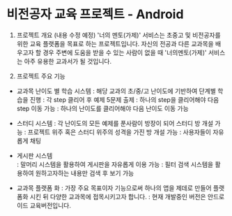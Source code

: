 # 비전공자 교육 프로젝트 - Android

1. 프로젝트 개요 (내용 수정 예정)
'너의 멘토(가제)' 서비스는 초중고 및 비전공자를 위한 교육 플랫폼을 목표로 하는 프로젝트입니다.
자신의 전공과 다른 교과목을 배우고자 할 경우 주변에 도움을 받을 수 있는 사람이 없을 때 '너의멘토(가제)' 서비스는 아주 유용한 교과서가 될 것입니다.


2. 프로젝트 주요 기능 
 - 교과목 난이도 별 학습 시스템
   : 해당 교과의 초/중/고 난이도에 기반하여 단계별 학습을 진행
   : 각 step 클리어 후 예제 5문제 출제
   : 하나의 step을 클리어해야 다음 step 이동 가능 
   : 하나의 난이도를 클리어해야 다음 난이도 이동 가능

 - 스터디 시스템
  : 각 난이도의 모든 예제를 푼사람이 방장이 되어 스터디 방 개설 가능
  : 프로젝트 위주 혹은 스터디 위주의 성격을 가진 방 개설 가능
  : 사용자들이 자유롭게 채팅

 - 게시판 시스템    
  : 말머리 시스템을 활용하여 게시판을 자유롭게 이용 가능
  : 필터 검색 시스템을 활용하여 원하고자하는 내용만 검색 후 보기 가능
  
 - 교과목 플랫폼 화 
   : 가장 주요 목표이자 기능으로써 하나의 앱을 제데로 만들어 플랫폼화 시킨 뒤 다양한 교과목에 접목시키고자 합니다.
   : 현재 개발중인 버전은 안드로이드 교육버전입니다. 
   
